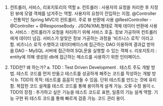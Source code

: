 1. 컨트롤러, 서비스, 리포지토리의 역할
    a. 컨트롤러 : 사용자의 요청을 처리한 후 지정된 뷰에 모델 객체를 넘겨주는 역할. 사용자의 요청이 진입하는 지점. 
        @Controller - 전통적인 Spring MVC의 컨트롤러. 주로 뷰 반환에 사용
        @RestController - @Controller + @ResponseBody . JSON/XML형태로 객체 데이터 반환에 사용
    b. 서비스 : 컨트롤러가 요청을 처리하기 위해 서비스 호출. 정보 가공하여 컨트롤러에게 데이터 넘김. 서비스가 알맞은 정보 가공하는 과정을 '비즈니스 로직' 이라고 함. 비즈니스 로직 수행하고 데이터베이스에 접근하는 DAO 이용하여 결과값 받아옴
        DAO - MySQL 서버에 접근하여 SQL문을 실행할 수 있는 객체
    c. 리포지토리 : entity에 의해 생성된 db에 접근하는 메소드를 사용하기 위한 인터페이스. 

2. TDD란? 왜 하는가?
    a. TDD : Test Driven Development . 테스트 주도 개발 방법. 테스트 코드를 먼저 만들고 테스트를 성공하게 해주는 코드를 작성하는 개발 방식
    b. TDD의 목적: 테스트를 꼼꼼히 만들 수 있음. 단위 테스트를 만드는 것에 유리함. 복잡한 코드 설계를 테스트 코드를 통해 용이하게 설계 가능. 오류 수정 용이
    c. TDD의 장점 : 추가하고 싶은 기능을 테스트 코드로 표현, 일종의 기능 설계 역할. 기능 구현 뒤 테스트 코드를 통해 빠르게 검증 가능. 코드 관리 용이.